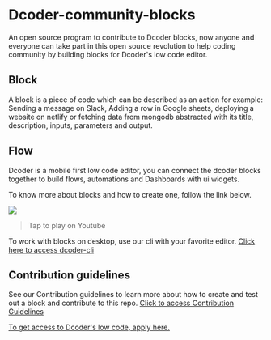 # Dcoder-community-blocks
An open source program to contribute to Dcoder blocks, now anyone and everyone can take part in this open source revolution to help coding community by building blocks for Dcoder's low code editor.

## Block
A block is a piece of code which can be described as an action for example: Sending a message on Slack, Adding a row in Google sheets, deploying a website on netlify or fetching data from mongodb abstracted with its title, description, inputs, parameters and output. 

## Flow
Dcoder is a mobile first low code editor, you can connect the dcoder blocks together to build flows, automations and Dashboards with ui widgets.


To know more about blocks and how to create one, follow the link below.

<a href="https://www.youtube.com/watch?v=zk24jlyDMb8"><image src="https://i.ytimg.com/vi/zk24jlyDMb8/sddefault.jpg" alternate="How to create a block?"></img></a>
> Tap to play on Youtube

To work with blocks on desktop, use our cli with your favorite editor.
[Click here to access dcoder-cli](https://www.npmjs.com/package/@dcodermobile/dcoder-cli)

## Contribution guidelines
See our Contribution guidelines to learn more about how to create and test out a block and contribute to this repo.
[Click to access Contribution Guidelines](https://github.com/dcodermobile/Dcoder-community-blocks/blob/main/CONTRIBUTING.md)


[To get access to Dcoder's low code, apply here.](https://bit.ly/3CZqU2a)
